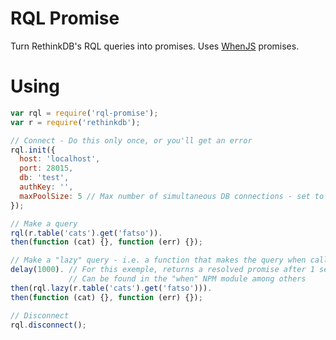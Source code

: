 RQL Promise
===========

Turn RethinkDB's RQL queries into promises. Uses [WhenJS](https://github.com/cujojs/when) promises.

# Using

```javascript
var rql = require('rql-promise');
var r = require('rethinkdb');

// Connect - Do this only once, or you'll get an error
rql.init({
  host: 'localhost',
  port: 28015,
  db: 'test',
  authKey: '',
  maxPoolSize: 5 // Max number of simultaneous DB connections - set to 1 to disable pooling
});

// Make a query
rql(r.table('cats').get('fatso')).
then(function (cat) {}, function (err) {});

// Make a "lazy" query - i.e. a function that makes the query when called
delay(1000). // For this exemple, returns a resolved promise after 1 second
             // Can be found in the "when" NPM module among others
then(rql.lazy(r.table('cats').get('fatso'))).
then(function (cat) {}, function (err) {});

// Disconnect
rql.disconnect();
```
